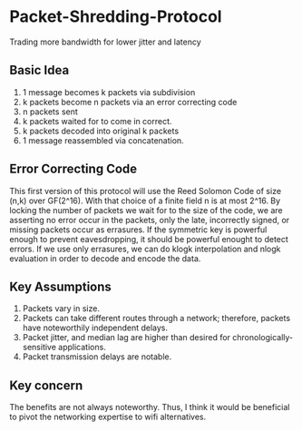 # Packet-Shredding-Protocol
Trading more bandwidth for lower jitter and latency

## Basic Idea
1. 1 message becomes k packets via subdivision
2. k packets become n packets via an error correcting code
3. n packets sent
4. k packets waited for to come in correct.
5. k packets decoded into original k packets
6. 1 message reassembled via concatenation.

## Error Correcting Code
This first version of this protocol will use the Reed Solomon Code of size (n,k) over GF(2^16).
With that choice of a finite field n is at most 2^16.
By locking the number of packets we wait for to the size of the code, we are asserting no error occur in the packets, only the late, incorrectly signed, or missing packets occur as errasures.
If the symmetric key is powerful enough to prevent eavesdropping, it should be powerful enought to detect errors.
If we use only errasures, we can do klogk interpolation and nlogk evaluation in order to decode and encode the data.

## Key Assumptions
1. Packets vary in size.
2. Packets can take different routes through a network; therefore, packets have noteworthily independent delays.
3. Packet jitter, and median lag are higher than desired for chronologically-sensitive applications.
4. Packet transmission delays are notable.

## Key concern
The benefits are not always noteworthy.
Thus, I think it would be beneficial to pivot the networking expertise to wifi alternatives.
